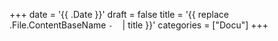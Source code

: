 +++
date = '{{ .Date }}'
draft = false
title = '{{ replace .File.ContentBaseName `-` ` ` | title }}'
categories = ["Docu"]
+++